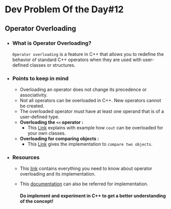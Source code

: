 # Dev Problem Of the Day#12

## Operator Overloading

- ### What is Operator Overloading?

  `Operator overloading` is a feature in C++ that allows you to redefine the behavior of standard C++ operators when they are used with user-defined classes or structures.

- ### Points to keep in mind

  - Overloading an operator does not change its precedence or associativity.
  - Not all operators can be overloaded in C++. New operators cannot be created.
  - The overloaded operator must have at least one operand that is of a user-defined type.
  - **Overloading the `<<` operator :**
    - This [Link](https://learn.microsoft.com/en-us/cpp/standard-library/overloading-the-output-operator-for-your-own-classes?view=msvc-170) explains with example how `cout` can be overloaded for your own classes.
  - **Overloading for comparing objects :**
    - This [Link](https://www.learncpp.com/cpp-tutorial/overloading-the-comparison-operators/) gives the implementation to `compare two objects`.

- ### Resources

  - This [link](https://learn.microsoft.com/en-us/cpp/cpp/operator-overloading?view=msvc-170) contains everything you need to know about operator overloading and its implementation.
  - This [documentation](https://en.cppreference.com/w/cpp/language/operators) can also be referred for implementation.

    #### Do implement and experiment in C++ to get a better understanding of the concept!
